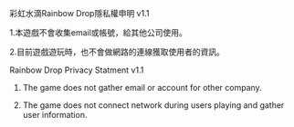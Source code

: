 彩虹水滴Rainbow Drop隱私權申明 v1.1

1.本遊戲不會收集email或帳號，給其他公司使用。

2.目前遊戲遊玩時，也不會做網路的連線獲取使用者的資訊。



Rainbow Drop Privacy Statment v1.1

1. The game does not gather email or account for other company.

2. The game does not connect network during users playing and gather user information.
